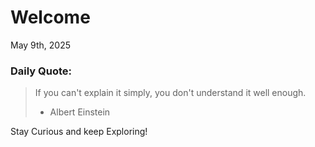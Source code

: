 # Welcome

May 9th, 2025

### Daily Quote:
> If you can't explain it simply, you don't understand it well enough.
> 	- Albert Einstein

Stay Curious and keep Exploring!
